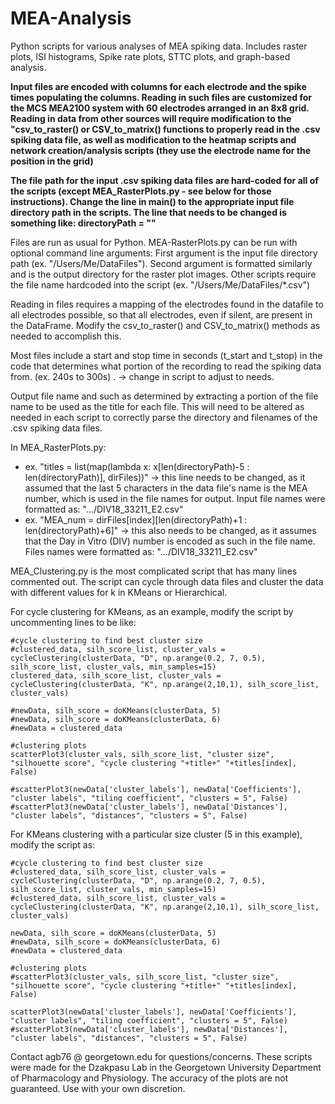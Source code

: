 # MEA-Analysis
Python scripts for various analyses of MEA spiking data. Includes raster plots, ISI histograms, Spike rate plots, STTC plots, and graph-based analysis.

**Input files are encoded with columns for each electrode and the spike times populating the columns. Reading in such files are customized for the MCS MEA2100 system with 60 electrodes arranged in an 8x8 grid. Reading in data from other sources will require modification to the "csv_to_raster() or CSV_to_matrix() functions to properly read in the .csv spiking data file, as well as modification to the heatmap scripts and network creation/analysis scripts (they use the electrode name for the position in the grid)**

**The file path for the input .csv spiking data files are hard-coded for all of the scripts (except MEA_RasterPlots.py - see below for those instructions). Change the line in main() to the appropriate input file directory path in the scripts. The line that needs to be changed is something like: directoryPath = "<insert the directory path here>"**

Files are run as usual for Python. 
  MEA-RasterPlots.py can be run with optional command line arguments: First argument is the input file directory path (ex. "/Users/Me/DataFiles"). Second argument is formatted similarly and is the output directory for the raster plot images. 
  Other scripts require the file name hardcoded into the script (ex. "/Users/Me/DataFiles/*.csv")

Reading in files requires a mapping of the electrodes found in the datafile to all electrodes possible, so that all electrodes, even if silent, are present in the DataFrame. Modify the csv_to_raster() and CSV_to_matrix() methods as needed to accomplish this. 

Most files include a start and stop time in seconds (t_start and t_stop) in the code that determines what portion of the recording to read the spiking data from. (ex. 240s to 300s) . -> change in script to adjust to needs.

Output file name and such as determined by extracting a portion of the file name to be used as the title for each file. This will need to be altered as needed in each script to correctly parse the directory and filenames of the .csv spiking data files. 

  In MEA_RasterPlots.py:
  - ex. "titles = list(map(lambda x: x[len(directoryPath)-5 : len(directoryPath)], dirFiles))" -> this line needs to be changed, as it assumed that the last 5 characters in the data file's name is the MEA number, which is used in the file names for output. Input file names were formatted as: ".../DIV18_33211_E2.csv"
  - ex. "MEA_num = dirFiles[index][len(directoryPath)+1 : len(directoryPath)+6]" -> this also needs to be changed, as it assumes that the Day in Vitro (DIV) number is encoded as such in the file name. Files names were formatted as: ".../DIV18_33211_E2.csv"

MEA_Clustering.py is the most complicated script that has many lines commented out. The script can cycle through data files and cluster the data with different values for k in KMeans or Hierarchical.

  For cycle clustering for KMeans, as an example, modify the script by uncommenting lines to be like:

    #cycle clustering to find best cluster size
    #clustered_data, silh_score_list, cluster_vals = cycleClustering(clusterData, "D", np.arange(0.2, 7, 0.5), silh_score_list, cluster_vals, min_samples=15)
    clustered_data, silh_score_list, cluster_vals = cycleClustering(clusterData, "K", np.arange(2,10,1), silh_score_list, cluster_vals)

    #newData, silh_score = doKMeans(clusterData, 5)
    #newData, silh_score = doKMeans(clusterData, 6)
    #newData = clustered_data

    #clustering plots
    scatterPlot3(cluster_vals, silh_score_list, "cluster size", "silhouette score", "cycle clustering "+title+" "+titles[index], False)

    #scatterPlot3(newData['cluster_labels'], newData['Coefficients'], "cluster labels", "tiling coefficient", "clusters = 5", False)
    #scatterPlot3(newData['cluster_labels'], newData['Distances'], "cluster labels", "distances", "clusters = 5", False)
    
  For KMeans clustering with a particular size cluster (5 in this example), modify the script as:
  
    #cycle clustering to find best cluster size
    #clustered_data, silh_score_list, cluster_vals = cycleClustering(clusterData, "D", np.arange(0.2, 7, 0.5), silh_score_list, cluster_vals, min_samples=15)
    #clustered_data, silh_score_list, cluster_vals = cycleClustering(clusterData, "K", np.arange(2,10,1), silh_score_list, cluster_vals)

    newData, silh_score = doKMeans(clusterData, 5)
    #newData, silh_score = doKMeans(clusterData, 6)
    #newData = clustered_data

    #clustering plots
    #scatterPlot3(cluster_vals, silh_score_list, "cluster size", "silhouette score", "cycle clustering "+title+" "+titles[index], False)

    scatterPlot3(newData['cluster_labels'], newData['Coefficients'], "cluster labels", "tiling coefficient", "clusters = 5", False)
    #scatterPlot3(newData['cluster_labels'], newData['Distances'], "cluster labels", "distances", "clusters = 5", False)

Contact agb76 @ georgetown.edu for questions/concerns. These scripts were made for the Dzakpasu Lab in the Georgetown University Department of Pharmacology and Physiology. The accuracy of the plots are not guaranteed. Use with your own discretion.
